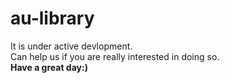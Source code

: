 # au-library
It is under active devlopment.<br>
Can help us if you are really interested in doing so.
<br>
**Have a great day:)**
